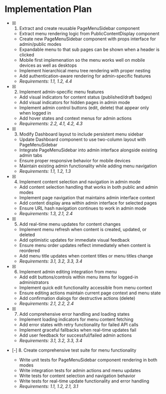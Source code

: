 # Implementation Plan

- [x] 1. Extract and create reusable PageMenuSidebar component





  - Extract menu rendering logic from PublicContentDisplay component
  - Create new PageMenuSidebar component with props interface for admin/public modes
  - Expandable menu to that sub pages can be shown when a header is clicked
  - Mobile first implemenation so the menu works well on mobile devices as well as desktops
  - Implement hierarchical menu tree rendering with proper nesting
  - Add authentication-aware rendering for admin-specific features
  - _Requirements: 1.1, 1.2, 4.4_

- [x] 2. Implement admin-specific menu features





  - Add visual indicators for content status (published/draft badges)
  - Add visual indicators for hidden pages in admin mode
  - Implement admin control buttons (edit, delete) that appear only when logged in
  - Add hover states and context menus for admin actions
  - _Requirements: 2.2, 4.1, 4.2, 4.3_

- [x] 3. Modify Dashboard layout to include persistent menu sidebar





  - Update Dashboard component to use two-column layout with PageMenuSidebar
  - Integrate PageMenuSidebar into admin interface alongside existing admin tabs
  - Ensure proper responsive behavior for mobile devices
  - Maintain existing admin functionality while adding menu navigation
  - _Requirements: 1.1, 1.2, 1.3_

- [x] 4. Implement content selection and navigation in admin mode




  - Add content selection handling that works in both public and admin modes
  - Implement page navigation that maintains admin interface context
  - Add content display area within admin interface for selected pages
  - Ensure URL hash navigation continues to work in admin mode
  - _Requirements: 1.3, 2.1, 2.4_

- [x] 5. Add real-time menu updates for content changes





  - Implement menu refresh when content is created, updated, or deleted
  - Add optimistic updates for immediate visual feedback
  - Ensure menu order updates reflect immediately when content is reordered
  - Add menu title updates when content titles or menu titles change
  - _Requirements: 3.1, 3.2, 3.3, 3.4_

- [x] 6. Implement admin editing integration from menu





  - Add edit buttons/controls within menu items for logged-in administrators
  - Implement quick edit functionality accessible from menu context
  - Ensure editing actions maintain current page context and menu state
  - Add confirmation dialogs for destructive actions (delete)
  - _Requirements: 2.1, 2.2, 2.4_

- [x] 7. Add comprehensive error handling and loading states





  - Implement loading indicators for menu content fetching
  - Add error states with retry functionality for failed API calls
  - Implement graceful fallbacks when real-time updates fail
  - Add user feedback for successful/failed admin actions
  - _Requirements: 3.1, 3.2, 3.3, 3.4_

- [-] 8. Create comprehensive test suite for menu functionality



  - Write unit tests for PageMenuSidebar component rendering in both modes
  - Write integration tests for admin actions and menu updates
  - Write tests for content selection and navigation behavior
  - Write tests for real-time update functionality and error handling
  - _Requirements: 1.1, 1.2, 2.1, 3.1_